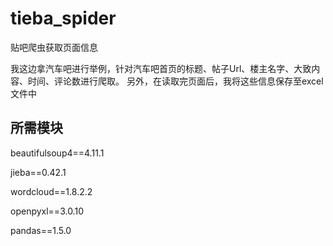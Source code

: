 # tieba_spider
贴吧爬虫获取页面信息

我这边拿汽车吧进行举例，针对汽车吧首页的标题、帖子Url、楼主名字、大致内容、时间、评论数进行爬取。
另外，在读取完页面后，我将这些信息保存至excel文件中

## 所需模块

beautifulsoup4==4.11.1

jieba==0.42.1

wordcloud==1.8.2.2

openpyxl==3.0.10

pandas==1.5.0
